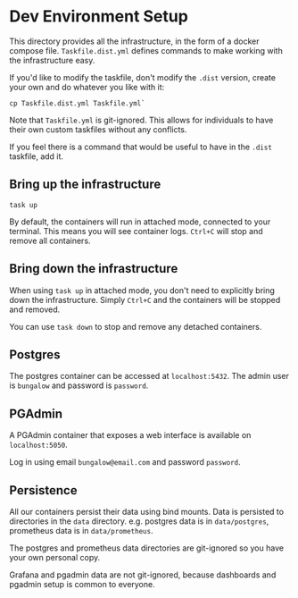 # Dev Environment Setup

This directory provides all the infrastructure, in the form of a docker compose file. `Taskfile.dist.yml` defines commands to make working with the infrastructure easy.

If you'd like to modify the taskfile, don't modify the `.dist` version, create your own and do whatever you like with it:
```
cp Taskfile.dist.yml Taskfile.yml`
```
Note that `Taskfile.yml` is git-ignored. This allows for individuals to have their own custom taskfiles without any conflicts.

If you feel there is a command that would be useful to have in the `.dist` taskfile, add it.

## Bring up the infrastructure
```
task up
```
By default, the containers will run in attached mode, connected to your terminal. This means you will see container logs. `Ctrl+C` will stop and remove all containers.

## Bring down the infrastructure

When using `task up` in attached mode, you don't need to explicitly bring down the infrastructure. Simply `Ctrl+C` and the containers will be stopped and removed.

You can use `task down` to stop and remove any detached containers.

## Postgres

The postgres container can be accessed at `localhost:5432`.
The admin user is `bungalow` and password is `password`.

## PGAdmin

A PGAdmin container that exposes a web interface is available on `localhost:5050`.

Log in using email `bungalow@email.com` and password `password`.


## Persistence

All our containers persist their data using bind mounts. Data is persisted to directories in the `data` directory. e.g. postgres data is in `data/postgres`, prometheus data is in `data/prometheus`.

The postgres and prometheus data directories are git-ignored so you have your own personal copy. 

Grafana and pgadmin data are not git-ignored, because dashboards and pgadmin setup is common to everyone.